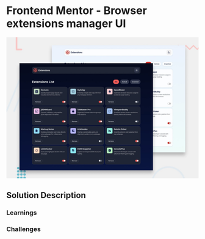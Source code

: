 # Frontend Mentor - Browser extensions manager UI

![Design preview for the Browser extensions manager UI coding challenge](./preview.jpg)

## Solution Description

### Learnings

### Challenges
